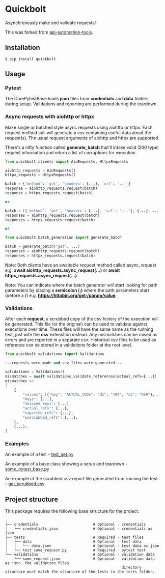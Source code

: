 # Quickbolt 

Asynchronously make and validate requests!

This was forked from [api-automation-tools](https://github.com/rakutentech/api-automation-tools).

## Installation

```console
$ pip install quickbolt
```

## Usage

### Pytest

The CorePytestBase loads **json** files from **credentials** and **data** folders during setup. Validations and reporting are performed during the teardown.

### Async requests with aiohttp or httpx

Make single or batched style async requests using aiohttp or httpx. Each request method call will generate a csv containing useful data about the request(s). The usual request arguments of aiohttp and httpx are supported.

There's a nifty function called **generate_batch** that'll intake valid (200 type) request information and return a list of corruptions for execution.

```python
from quickbolt.clients import AioRequests, HttpxRequests

aiohttp_requests = AioRequests()
httpx_requests = HttpxRequests()

batch = {'method': 'get', 'headers': {...}, 'url': '...'}
response = aiohttp_requests.request(batch)
response = httpx_requests.request(batch)

or

batch = [{'method': 'get', 'headers': {...}, 'url': '...'}, {...}, ...]
responses = aiohttp_requests.request(batch)
responses = httpx_requests.request(batch)

or 

from quickbolt.batch_generation import generate_batch

batch = generate_batch("get", ...)
responses = aiohttp_requests.request(batch)
responses = httpx_requests.request(batch)
```

Note: Both clients have an awaitable request method called async_request e.g. **await aiohttp_requests.async_request(...)** or **await httpx_requests.async_request(...)**.

Note: You can indicate where the batch generator will start looking for path parameters by placing a **semicolon (;)** where the path parameters start (before a **/**) e.g. **https://httpbin.org/get;/param/value**.

### Validations

After each **request**, a scrubbed copy of the csv history of the execution will be generated. This file (or the original) can be used to validate against executions over time. These files will have the same name as the running test, just with the **csv** extenstion instead. Any mismatches can be raised as errors and are reported in a separate csv. Historical csv files to be used as reference can be stored in a validations folder at the root level.

```python
from quickbolt.validations import Validations

...requests were made and csv files were generated...

validations = Validations()
mismatches = await validations.validate_references(actual_refs={...})
mismatches => 
[
    {
        "values": [{"key": "ACTUAL_CODE", "d1": "404", "d2": "999"}, ...],
        "keys": [...],
        "skipped_keys": [...],
        "actual_refs": {...},
        "expected_refs": {...},
        "unscrubbed_refs": {...},
    },
    {...},
]
```

### Examples

An example of a test - 
[test_get.py](examples/test_get.py)

An example of a base class showing a setup and teardown - 
[some_pytest_base.py](examples/some_pytest_base.py)

An example of the scrubbed csv report file generated from running the test - 
[get_scrubbed.csv](examples/validations/get_scrubbed.csv)

## Project structure

This package requires the following base structure for the project.
```
.
├── credentials                         # Optional - credentials
│   └── credentials.json                # Optional - credentials as json
├── tests                               # Required - test files
│   ├── data                            # Optional - test data
│   │   └── data.json                   # Optional - test data as json
│   └── test_some_request.py            # Required - pytest test
└── validations                         # Optional - validation data
    └── some_request.json               # Optional - validation data as json. the validation files 
                                                     directory structure must match the structure of the tests in the tests folder.
```